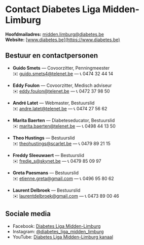 # Contact Diabetes Liga Midden-Limburg

**Hoofdmailadres:** midden.limburg@diabetes.be  
**Website:** [www.diabetes.be](https://www.diabetes.be)  

## Bestuur en contactpersonen
- **Guido Smets** — Covoorzitter, Penningmeester  
  ✉️ guido.smets4@telenet.be — 📞 0474 32 44 14  

- **Eddy Foulon** — Covoorzitter, Medisch adviseur  
  ✉️ eddy.foulon@telenet.be — 📞 0472 37 98 50  

- **André Latet** — Webmaster, Bestuurslid  
  ✉️ andre.latet@telenet.be — 📞 0474 27 56 62  

- **Marita Baerten** — Diabeteseducator, Bestuurslid  
  ✉️ marita.baerten@telenet.be — 📞 0498 44 13 50  

- **Theo Hustings** — Bestuurslid  
  ✉️ theohustings@scarlet.be — 📞 0479 89 21 15  

- **Freddy Sleeuwaert** — Bestuurslid  
  ✉️ fredje_s@skynet.be — 📞 0479 85 09 97  

- **Greta Paesmans** — Bestuurslid  
  ✉️ etienne.greta@gmail.com — 📞 0496 95 80 62  

- **Laurent Delbroek** — Bestuurslid  
  ✉️ laurentdelbroek@gmail.com — 📞 0473 89 00 46  

## Sociale media
- Facebook: [Diabetes Liga Midden-Limburg](https://www.facebook.com/p/Diabetes-Liga-Midden-Limburg-100091325418693)  
- Instagram: [@diabetes_liga_midden_limburg](https://www.instagram.com/diabetes_liga_midden_limburg/)  
- YouTube: [Diabetes Liga Midden-Limburg kanaal](https://www.youtube.com/@Diabetesligamiddenlimburg)  
